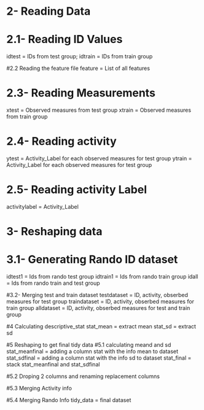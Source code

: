# 2- Reading Data
# 2.1- Reading ID Values
idtest = IDs from test group; 
idtrain = IDs from train group

#2.2 Reading the feature file
feature = List of all features

# 2.3- Reading Measurements
xtest = Observed measures from test group
xtrain = Observed measures from train group

# 2.4- Reading activity
ytest = Activity_Label for each observed measures for test group
ytrain = Activity_Label for each observed measures for test group

# 2.5- Reading activity Label
activitylabel = Activity_Label

# 3- Reshaping data
# 3.1- Generating Rando ID dataset
idtest1 = Ids from rando test group
idtrain1 = Ids from rando train group
idall = Ids from rando train and test group

#3.2- Merging test and train dataset
testdataset = ID, activity, obserbed measures for test group
traindataset = ID, activity, obserbed measures for train group
alldataset = ID, activity, obserbed measures for test and train group

#4 Calculating descriptive_stat
stat_mean = extract mean
stat_sd = extract sd

#5 Reshaping to get final tidy data
#5.1 calculating meand and sd
stat_meanfinal = adding a column stat with the info mean to dataset
stat_sdfinal = adding a column stat with the info sd to dataset
stat_final = stack stat_meanfinal and stat_sdfinal

#5.2 Droping 2 columns and renaming replacement columns

#5.3 Merging Activity info

#5.4 Merging Rando Info
tidy_data = final dataset 



